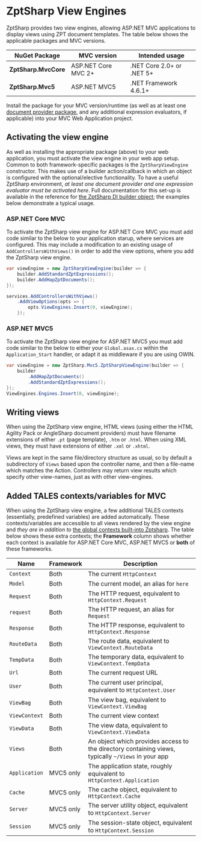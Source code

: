 # ZptSharp View Engines

ZptSharp provides two view engines, allowing AS<span>P.N</span>ET MVC applications to display views using ZPT document templates.
The table below shows the applicable packages and MVC versions.

| NuGet Package         | MVC version                       | Intended usage            |
| -------------         | -----------                       | --------------            |
| **ZptSharp.MvcCore**  | AS<span>P.N</span>ET Core MVC 2+  | .NET Core 2.0+ or .NET 5+ |
| **ZptSharp.Mvc5**     | AS<span>P.N</span>ET MVC5         | .NET Framework 4.6.1+     |

Install the package for your MVC version/runtime (as well as at least one [document provider package], and any additional expression evaluators, if applicable) into your MVC Web Application project.

[document provider package]: NuGetPackages.md#document-providers

## Activating the view engine

As well as installing the appropriate package (above) to your web application, you must activate the view engine in your web app setup.
Common to both framework-specific packages is the `ZptSharpViewEngine` constructor.
This makes use of a builder action/callback in which an object is configured with the optional/elective functionality.
To have a useful ZptSharp environment, _at least one document provider and one expression evaluator must be activated here_.
Full documentation for this set-up is available in the reference for [the ZptSharp DI builder object]; the examples below demonstrate a typical usage.

[the ZptSharp DI builder object]: xref:ZptSharp.Hosting.IBuildsHostingEnvironment

### AS<span>P.N</span>ET Core MVC

To activate the ZptSharp view engine for AS<span>P.N</span>ET Core MVC you must add code similar to the below to your application starup, where services are configured.
This may include a modification to an existing usage of `AddControllersWithViews()` in order to add the view options, where you add the ZptSharp view engine.

```csharp
var viewEngine = new ZptSharpViewEngine(builder => {
    builder.AddStandardZptExpressions();
    builder.AddHapZptDocuments();
});

services.AddControllersWithViews()
    .AddViewOptions(opts => {
        opts.ViewEngines.Insert(0, viewEngine);
    });
```

### AS<span>P.N</span>ET MVC5

To activate the ZptSharp view engine for AS<span>P.N</span>ET MVC5 you must add code similar to the below to either your `Global.asax.cs` within the `Application_Start` handler, or adapt it as middleware if you are using OWIN.

```csharp
var viewEngine = new ZptSharp.Mvc5.ZptSharpViewEngine(builder => {
    builder
        .AddHapZptDocuments()
        .AddStandardZptExpressions();
});
ViewEngines.Engines.Insert(0, viewEngine);
```

## Writing views

When using the ZptSharp view engine, HTML views (using either the HTML Agility Pack or AngleSharp document providers) must have filename extensions of either `.pt` (page template), `.htm` or `.html`.
When using XML views, they must have extensions of either `.xml` or `.xhtml`.

Views are kept in the same file/directory structure as usual, so by default a subdirectory of `Views` based upon the controller name, and then a file-name which matches the Action.
Controllers may return view results which specify other view-names, just as with other view-engines.

## Added TALES contexts/variables for MVC

When using the ZptSharp view engine, a few additional TALES contexts (essentially, predefined variables) are added automatically.
These contexts/variables are accessible to all views rendered by the view engine and _they are in addition to_ [the global contexts built-into Zptsharp].
The table below shows these extra contexts; the **Framework** column shows whether each context is available for AS<span>P.N</span>ET Core MVC, AS<span>P.N</span>ET MVC5 or **both** of these frameworks.

| Name          | Framework | Description                                                                                           |
| ----          | --------- | -----------                                                                                           |
| `Context`     | Both      | The current `HttpContext`                                                                             |
| `Model`       | Both      | The current model, an alias for `here`                                                                |
| `Request`     | Both      | The HTTP request, equivalent to `HttpContext.Request`                                                 |
| `request`     | Both      | The HTTP request, an alias for `Request`                                                              |
| `Response`    | Both      | The HTTP response, equivalent to `HttpContext.Response`                                               |
| `RouteData`   | Both      | The route data, equivalent to `ViewContext.RouteData`                                                 |
| `TempData`    | Both      | The temporary data, equivalent to `ViewContext.TempData`                                              |
| `Url`         | Both      | The current request URL                                                                               |
| `User`        | Both      | The current user principal, equivalent to `HttpContext.User`                                          |
| `ViewBag`     | Both      | The view bag, equivalent to `ViewContext.ViewBag`                                                     |
| `ViewContext` | Both      | The current view context                                                                              |
| `ViewData`    | Both      | The view data, equivalent to `ViewContext.ViewData`                                                   |
| `Views`       | Both      | An object which provides access to the directory containing views, typically `~/Views` in your app    |
| `Application` | MVC5 only | The application state, roughly equivalent to `HttpContext.Application`                                |
| `Cache`       | MVC5 only | The cache object, equivalent to `HttpContext.Cache`                                                   |
| `Server`      | MVC5 only | The server utility object, equivalent to `HttpContext.Server`                                         |
| `Session`     | MVC5 only | The session-state object, equivalent to `HttpContext.Session`                                         |

[the global contexts built-into Zptsharp]: ZptReference/Tales/GlobalContexts.md